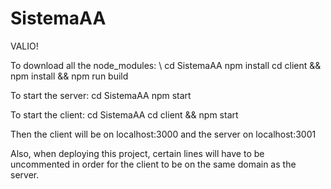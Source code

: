 # SistemaAA
VALIO!

To download all the node_modules:
\\
cd SistemaAA
npm install
cd client && npm install && npm run build


To start the server:
cd SistemaAA
npm start

To start the client:
cd SistemaAA
cd client && npm start


Then the client will be on localhost:3000 and the server on localhost:3001

Also, when deploying this project, certain lines will have to be uncommented in order for the
client to be on the same domain as the server.
